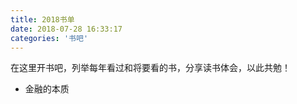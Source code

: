 ```yaml
---
title: 2018书单
date: 2018-07-28 16:33:17
categories: '书吧'
---
```

在这里开书吧，列举每年看过和将要看的书，分享读书体会，以此共勉！
<ul>
<li>金融的本质</li>
</ul>
